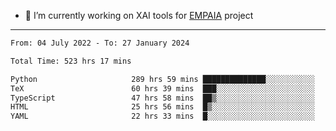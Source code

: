 - 🔭 I’m currently working on XAI tools for [EMPAIA](https://en.empaia.org/) project

---

<!--START_SECTION:waka-->

```txt
From: 04 July 2022 - To: 27 January 2024

Total Time: 523 hrs 17 mins

Python                     289 hrs 59 mins ██████████████░░░░░░░░░░░   55.42 %
TeX                        60 hrs 39 mins  ███░░░░░░░░░░░░░░░░░░░░░░   11.59 %
TypeScript                 47 hrs 58 mins  ██▒░░░░░░░░░░░░░░░░░░░░░░   09.17 %
HTML                       25 hrs 56 mins  █▒░░░░░░░░░░░░░░░░░░░░░░░   04.96 %
YAML                       22 hrs 33 mins  █░░░░░░░░░░░░░░░░░░░░░░░░   04.31 %
```

<!--END_SECTION:waka-->
